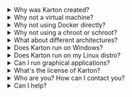 <details>
<summary>Why was Karton created?</summary>
<p>At work I use Linux, while my personal computer is a Mac. I want to be able to work from home without having to always take my work laptop back home.</p>

<p>I also didn't want to put up with the limitations of using a virtual machine.<br>
Using Docker was clearly the best solution, but, being designed for something else, didn't provide the usability I wanted.<br>
See the next two questions for details.</p>

<p>Moreover, with Karton, I can also easily compile and run ARM executables on x86-64 without even noticing they are not native.</p>

</details>

<details>
<summary>Why not a virtual machine?</summary>
<p>Because I want the most transparent user experience possible. I don't want to notice I'm using a different operating system and I want to use the native tools of the platform I'm using.</p>

</details>

<details>
<summary>Why not using Docker directly?</summary>
<p>Docker was created to do something different. According to Docker's web site:</p>

<blockquote>
Docker containers wrap up a piece of software in a complete filesystem that contains everything it needs to run: code, runtime, system tools, system libraries – anything you can install on a server. This guarantees that it will always run the same, regardless of the environment it is running in.
</blockquote>

<p>I wanted something which is more similar to using a virtual machine, but more transparent to the user.<br>
Karton takes care of lots of small details to make this possible and gives the user what I think is the best experience possible.</p>

</details>

<details>
<summary>Why not using a chroot or schroot?</summary>

<p><ul>
<li>Chroots don't work on macOS.</li>
<li>Chroots offer only file system-level isolation while containers offer complete logical isolation from a container to the host and all other containers.</li>
<li>Docker containers are easier to deal with.</li>
<li>Docker containers have their own IP address, hostname, etc.</li>
</ul></p>

</details>

<details>
<summary>What about different architectures?</summary>
<p>Karton supports x86-64 plus ARM (ARMv7 and ARMv8 aarch64) with the help of Docker and QEMU. This can be set through the <code>props.architecture</code> property in a definition file.</p>

<p>Note that not all distros are supported. At the moment, I believe that only Ubuntu and Debian work reliably.</p>

</details>

<details>
<summary>Does Karton run on Windows?</summary>
<p>Not at the moment. I don't use Windows and I cannot port Karton to it. I'm happy to accept contributions to make Karton work on Windows if anybody is interested.</p>

</details>

<details>
<summary>Does Karton run on my Linux distro?</summary>
<p>Probably yes, as long as Docker supports it and you are using a recent version of Docker.<br>
At the moment, Karton is tested automatically on Ubuntu, Debian, Fedora and CentOS.</p>

</details>

<details>
<summary>Can I run graphical applications?</summary>
<p>Not at the moment, but I'm planning to support X in the future. I don't think it's possible to support Wayland.</p>

</details>

<details>
<summary>What's the license of Karton?</summary>
<p><a href="https://raw.githubusercontent.com/karton/karton/master/COPYING.LGPL2" target="_blank">LGPL version 2.1 or later</a>.</p>

<p>In short, this means that you can use Karton freely and modify it, but, if you do any modification, you need to redistribute those under the same license.</p>

<p>If you find this license a limitation for any reason, feel free to contact me. I may be happy to relicense under an MIT-style license if there's a valid use case for it.</p>

</details>

<details>
<summary>Who are you? How can I contact you?</summary>
<p>See the footer at the end of this page for my details.</p>

</details>

<details>
<summary>Can I help?</summary>
<p>Yes please!</p>
<p>Read the <a href="contribute.html">contribute page</a> for details.</p>

</details>
